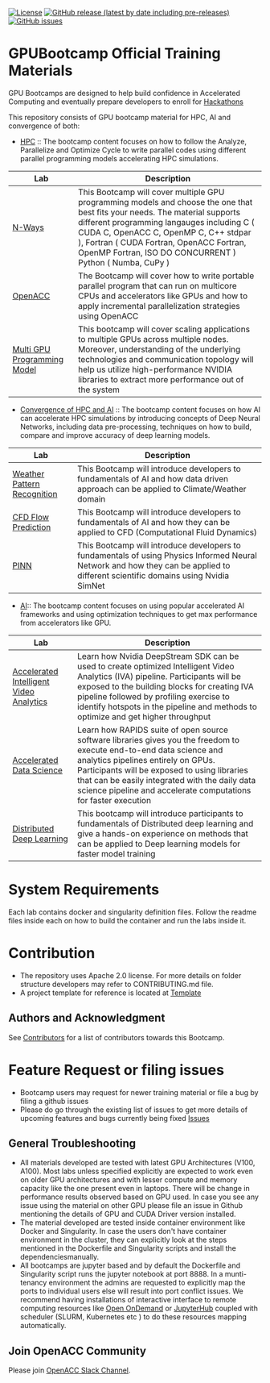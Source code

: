 [![License](https://img.shields.io/badge/License-Apache%202.0-blue.svg)](https://opensource.org/licenses/Apache-2.0) [![GitHub release (latest by date including pre-releases)](https://img.shields.io/github/v/release/gpuhackathons-org/gpubootcamp?include_prereleases)](https://github.com/gpuhackathons-org/gpubootcamp/releases/latest) [![GitHub issues](https://img.shields.io/github/issues/gpuhackathons-org/gpubootcamp)](https://github.com/gpuhackathons-org/gpubootcamp/issues)


#  GPUBootcamp Official Training Materials
GPU Bootcamps are designed to help build confidence in Accelerated Computing and eventually prepare developers to enroll for [Hackathons](http://gpuhackathons.org/)

This repository consists of GPU bootcamp material for HPC, AI and convergence of both:

- [HPC](https://github.com/gpuhackathons-org/gpubootcamp/tree/master/hpc) :: 
The bootcamp content focuses on how to follow the Analyze, Parallelize and Optimize Cycle to write parallel codes using different parallel programming models accelerating HPC simulations.

| Lab      | Description |
| ----------- | ----------- |
| [N-Ways](https://github.com/gpuhackathons-org/gpubootcamp/tree/master/archived/hpc/nways)      | This Bootcamp will cover multiple GPU programming models and choose the one that best fits your needs. The material supports different programming langauges including C ( CUDA C, OpenACC C, OpenMP C, C++ stdpar ),  Fortran ( CUDA Fortran, OpenACC Fortran, OpenMP Fortran, ISO DO CONCURRENT ) Python ( Numba, CuPy )       |
| [OpenACC](https://github.com/gpuhackathons-org/gpubootcamp/tree/master/hpc/openacc)   | The Bootcamp will cover how to write portable parallel program that can run on multicore CPUs and accelerators like GPUs and how to apply incremental parallelization strategies using OpenACC       |
| [Multi GPU Programming Model](https://github.com/gpuhackathons-org/gpubootcamp/tree/master/hpc/multi_gpu_nways)   | This bootcamp will cover scaling applications to multiple GPUs across multiple nodes. Moreover, understanding of the underlying technologies and communication topology will help us utilize high-performance NVIDIA libraries to extract more performance out of the system     |


- [Convergence of HPC and AI](https://github.com/gpuhackathons-org/gpubootcamp/tree/master/hpc_ai) :: 
The bootcamp content focuses on how AI can accelerate HPC simulations by introducing concepts of Deep Neural Networks, including data pre-processing, techniques on how to build, compare and improve accuracy of deep learning models. 

| Lab      | Description |
| ----------- | ----------- |
| [Weather Pattern Recognition](https://github.com/gpuhackathons-org/gpubootcamp/tree/master/hpc_ai/ai_science_climate)      | This Bootcamp will introduce developers to fundamentals of AI and how data driven approach can be applied to Climate/Weather domain |
| [CFD Flow Prediction](https://github.com/gpuhackathons-org/gpubootcamp/tree/master/hpc_ai/ai_science_cfd)      | This Bootcamp will introduce developers to fundamentals of AI and how they can be applied to CFD (Computational Fluid Dynamics) |
| [PINN](https://github.com/gpuhackathons-org/gpubootcamp/tree/master/hpc_ai/ai_science_cfd)      | This Bootcamp will introduce developers to fundamentals of using Physics Informed Neural Network and how they can be applied to different scientific domains using Nvidia SimNet |

- [AI](https://github.com/gpuhackathons-org/gpubootcamp/tree/master/ai)::
The bootcamp content focuses on using popular accelerated AI frameworks and using optimization techniques to get max performance from accelerators like GPU.


| Lab      | Description |
| ----------- | ----------- |
| [Accelerated Intelligent Video Analytics](https://github.com/gpuhackathons-org/gpubootcamp/tree/master/ai/DeepStream) | Learn how Nvidia DeepStream SDK can be used to create optimized Intelligent Video Analytics (IVA) pipeline. Participants will be exposed to the building blocks for creating IVA pipeline followed by profiling exercise to identify hotspots in the pipeline and methods to optimize and get higher throughput       |
| [Accelerated Data Science](https://github.com/gpuhackathons-org/gpubootcamp/tree/master/ai/RAPIDS)   | Learn how RAPIDS suite of open source software libraries gives you the freedom to execute end-to-end data science and analytics pipelines entirely on GPUs. Participants will be exposed to using libraries that can be easily integrated with the daily data science pipeline and accelerate computations for faster execution       |
| [Distributed Deep Learning](https://github.com/gpuhackathons-org/gpubootcamp/tree/master/ai/Distributed_Deep_Learning)   | This bootcamp will introduce participants to fundamentals of Distributed deep learning and give a hands-on experience on methods that can be applied to Deep learning models for faster model training |

# System Requirements
Each lab contains docker and singularity definition files. Follow the readme files inside each on how to build the container and run the labs inside it.

# Contribution
- The repository uses Apache 2.0 license. For more details on folder structure developers may refer to CONTRIBUTING.md file.
- A project template for reference is located at [Template](https://github.com/bharatk-parallel/gpubootcamp-1/tree/nways_md_fortran/misc/jupyter_lab_template/appName)

## Authors and Acknowledgment

See [Contributors](https://github.com/gpuhackathons-org/gpubootcamp/graphs/contributors) for a list of contributors towards this Bootcamp.


# Feature Request or filing issues
- Bootcamp users may request for newer training material or file a bug by filing a github issues
- Please do go through the existing list of issues to get more details of upcoming features and bugs currently being fixed [Issues](https://github.com/gpuhackathons-org/gpubootcamp/issues)

## General Troubleshooting

- All materials developed are tested with latest GPU Architectures (V100, A100). Most labs unless specified explicitly are expected to work even on older GPU architectures and with lesser compute and memory capacity like the one present even in laptops. There will be change in performance results observed based on GPU used. In case you see any issue using the material on other GPU please file an issue in Github mentioning the details of GPU and CUDA Driver version installed.
- The material developed are tested inside container environment like Docker and Singularity. In case the users don't have container environment in the cluster, they can explicitly look at the steps mentioned in the Dockerfile and Singularity scripts and install the dependenciesmanually.
- All bootcamps are jupyter based and by default the Dockerfile and Singularity script runs the jupyter notebook at port 8888. In a munti-tenancy environment the admins are requested to explicitly map the ports to individual users else will result into port conflict issues. We recommend having installations of interactive interface to remote computing resources like [Open OnDemand](https://openondemand.org/) or [JupyterHub](https://jupyter.org/hub) coupled with scheduler (SLURM, Kubernetes etc ) to do these resources mapping automatically. 

## Join OpenACC Community
Please join [OpenACC Slack Channel](https://openacclang.slack.com/messages/openaccusergroup).
